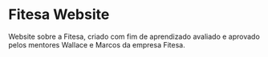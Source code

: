 # Fitesa Website
 Website sobre a Fitesa, criado com fim de aprendizado avaliado e aprovado pelos mentores Wallace e Marcos da empresa Fitesa.

